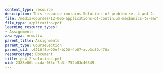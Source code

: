 ```yaml
---
content_type: resource
description: This resource contains Solutions of problem set 4 and 2.
file: /media/courses/12-005-applications-of-continuum-mechanics-to-earth-atmospheric-and-planetary-sciences-spring-2006/2388e06bacda053c7a3f752b83c46549_ps4_2_solutions.pdf
file_type: application/pdf
learning_resource_types:
- Assignments
ocw_type: OCWFile
parent_title: Assignments
parent_type: CourseSection
parent_uid: c4516f8b-65ef-b250-4b87-acb3c93c478a
resourcetype: Document
title: ps4_2_solutions.pdf
uid: 2388e06b-acda-053c-7a3f-752b83c46549
---
```

